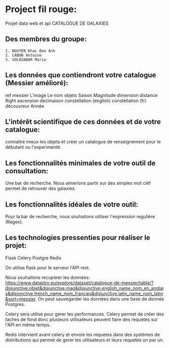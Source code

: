 # Project fil rouge:
  Projet data web et api
  CATALOGUE DE GALAXIES

## Des membres du groupe:
    1. NGUYEN Khac Bao Anh
    2. CABON Antoine
    3. SOLOZABAR Marie

## Les données que contiendront votre catalogue (Messier amélioré):

ref messier
L'image 
Le nom objets
Saison
Magnitude 
dimension
distance
Right ascension 
declinaison
constellation (english)
constellation (fr)
découvreur 
Année

## L'intérêt scientifique de ces données et de votre catalogue:

connaitre mieux les objets et créer un catalogue de renseignement pour le débutant ou l'experimenté.  

## Les fonctionnalités minimales de votre outil de consultation:

Une bar de recherche. Nous aimerions partir sur des simples mot cléf permet de retrouver des galaxies. 

## Les fonctionnalités idéales de votre outil:

Pour la bar de recherche, nous souhaitons utiliser l'expression regulière (Regex). 

## Les technologies pressenties pour réaliser le projet:

Flask
Celery 
Postgre
Redis

On utilise flask pour le serveur l'API rest. 

Nous souhaitons recuperer les données: https://www.datastro.eu/explore/dataset/catalogue-de-messier/table/?disjunctive.objet&disjunctive.mag&disjunctive.english_name_nom_en_anglais&disjunctive.french_name_nom_francais&disjunctive.latin_name_nom_latin&sort=messier. On peut sauvegarder les données dans une base de donnée Postgres. 

Celery sera utilisé pour gerer les performances. Celery permet de créer des taches de fond donc plusieurs utilisateurs peuvent faire des requetes sur l'API en même temps. 

Redis intervient avant celery et envoie les requetes dans des systèmes de distributions qui permet de gerer les utilisateurs et leurs requetes un par un. 

